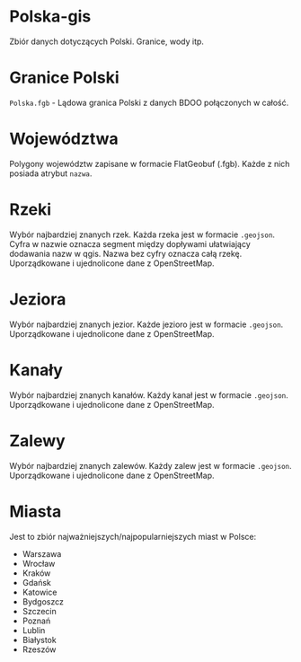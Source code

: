 # Polska-gis
Zbiór danych dotyczących Polski. Granice, wody itp.

# Granice Polski
`Polska.fgb` - Lądowa granica Polski z danych BDOO połączonych w całość.

# Województwa
Polygony województw zapisane w formacie FlatGeobuf (.fgb). Każde z nich posiada atrybut `nazwa`.

# Rzeki
Wybór najbardziej znanych rzek. Każda rzeka jest w formacie `.geojson`. Cyfra w nazwie oznacza segment między dopływami ułatwiający dodawania nazw w qgis. Nazwa bez cyfry oznacza całą rzekę. Uporządkowane i ujednolicone dane z OpenStreetMap.

# Jeziora
Wybór najbardziej znanych jezior. Każde jezioro jest w formacie `.geojson`. Uporządkowane i ujednolicone dane z OpenStreetMap.

# Kanały
Wybór najbardziej znanych kanałów. Każdy kanał jest w formacie `.geojson`. Uporządkowane i ujednolicone dane z OpenStreetMap.

# Zalewy
Wybór najbardziej znanych zalewów. Każdy zalew jest w formacie `.geojson`. Uporządkowane i ujednolicone dane z OpenStreetMap.

# Miasta
Jest to zbiór najważniejszych/najpopularniejszych miast w Polsce:
* Warszawa
* Wrocław
* Kraków
* Gdańsk
* Katowice
* Bydgoszcz
* Szczecin
* Poznań
* Lublin
* Białystok
* Rzeszów
